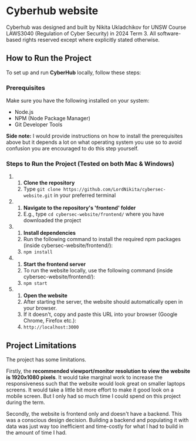# Cyberhub website

Cyberhub was designed and built by Nikita Ukladchikov for UNSW Course LAWS3040 (Regulation of Cyber Security) in 2024 Term 3. All software-based rights reserved except where explicitly stated otherwise.

## How to Run the Project

To set up and run **CyberHub** locally, follow these steps:

### Prerequisites
Make sure you have the following installed on your system:
- Node.js
- NPM (Node Package Manager)
- Git Developer Tools

**Side note:** I would provide instructions on how to install the prerequisites above but it depends a lot on what operating system you use so to avoid confusion you are encouraged to do this step yourself.

### Steps to Run the Project (Tested on both Mac & Windows)

  1. 1. **Clone the repository**
     2. Type `git clone https://github.com/LordNikita/cybersec-website.git` in your preferred terminal
  2. 1. **Navigate to the repository's 'frontend' folder**
     2. E.g., type `cd cybersec-website/frontend/` where you have downloaded the project
  3. 1. **Install dependencies**
     2. Run the following command to install the required npm packages (inside cybersec-website/frontend/):
     3. `npm install`
  4. 1. **Start the frontend server**
     2. To run the website locally, use the following command (inside cybersec-website/frontend/):
     3. `npm start`
  5. 1. **Open the website**
     2. After starting the server, the website should automatically open in your browser.
     3. If it doesn't, copy and paste this URL into your browser (Google Chrome, Firefox etc.):
     4. `http://localhost:3000`
    
## Project Limitations
The project has some limitations. 

Firstly, the **recommended viewport/monitor resolution to view the website is 1920x1080 pixels**. It would take marginal work to increase the responsiveness such that the website would look great on smaller laptops screens. It would take a little bit more effort to make it good look on a mobile screen. But I only had so much time I could spend on this project during the term.

Secondly, the website is frontend only and doesn't have a backend. This was a conscious design decision. Building a backend and populating it with data was just way too inefficient and time-costly for what I had to build in the amount of time I had. 

